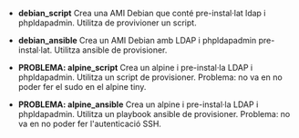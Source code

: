 
 * **debian_script** Crea una AMI Debian que conté pre-instal·lat ldap i phpldapadmin.
   Utilitza de provivioner un script.
   
 * **debian_ansible** Crea un AMI Debian amb LDAP i phpldapadmin pre-instal·lat. Utilitza
   ansible de provisioner.
   
 * **PROBLEMA: alpine_script** Crea un alpine i pre-instal·la LDAP i phpldapadmin. 
   Utilitza un script de provisioner.
   Problema: no va en no poder fer el sudo en el alpine tiny. 
   
 * **PROBLEMA: alpine_ansible** Crea un alpine i pre-instal·la LDAP i phpldapadmin. 
   Utilitza un playbook ansible de provisioner.
   Problema: no va en no poder fer l'autenticació SSH.
 
